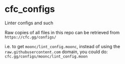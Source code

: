 # cfc_configs
Linter configs and such


Raw copies of all files in this repo can be retrieved from `https://cfc.gg/configs/`

i.e. to get `moonc/lint_config.moonc`, instead of using the `raw.githubusercontent.com` domain, you could do: `cfc.gg/configs/moonc/lint_config.moon`
